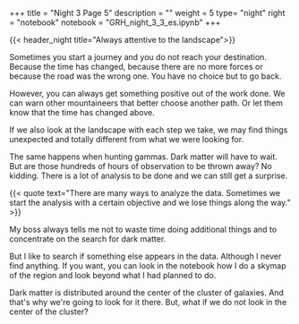 +++
title = "Night 3 Page 5"
description = ""
weight = 5
type= "night"
right = "notebook"
notebook = "GRH_night_3_3_es.ipynb"
+++

{{< header_night title="Always attentive to the landscape">}}

Sometimes you start a journey and you do not reach your destination. Because the time has changed, because there are no more forces or because the road was the wrong one. You have no choice but to go back.

However, you can always get something positive out of the work done. We can warn other mountaineers that better choose another path. Or let them know that the time has changed above.

If we also look at the landscape with each step we take, we may find things unexpected and totally different from what we were looking for.

The same happens when hunting gammas. Dark matter will have to wait. But are those hundreds of hours of observation to be thrown away? No kidding. There is a lot of analysis to be done and we can still get a surprise.

{{< quote
    text="There are many ways to analyze the data. Sometimes we start the analysis with a certain objective and we lose things along the way." >}}


My boss always tells me not to waste time doing additional things and to concentrate on the search for dark matter.

But I like to search if something else appears in the data. Although I never find anything. If you want, you can look in the notebook how I do a skymap of the region and look beyond what I had planned to do.

Dark matter is distributed around the center of the cluster of galaxies. And that's why we're going to look for it there. But, what if we do not look in the center of the cluster?
